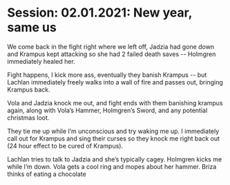     

# Session: 02.01.2021: New year, same us

We come back in the fight right where we left off, Jadzia had gone down and Krampus kept attacking so she had 2 failed death saves -- Holmgren immediately healed her.

  

Fight happens, I kick more ass, eventually they banish Krampus -- but Lachlan immediately freely walks into a wall of fire and passes out, bringing Krampus back.

  

Vola and Jadzia knock me out, and fight ends with them banishing krampus again, along with Vola’s Hammer, Holmgren’s Sword, and any potential christmas loot.

They tie me up while I’m unconscious and try waking me up. I immediately call out for Krampus and sing their curses so they knock me right back out (24 hour effect to be cured of Krampus).

  

Lachlan tries to talk to Jadzia and she’s typically cagey. Holmgren kicks me while I’m down. Vola gets a cool ring and mopes about her hammer. Briza thinks of eating a chocolate
